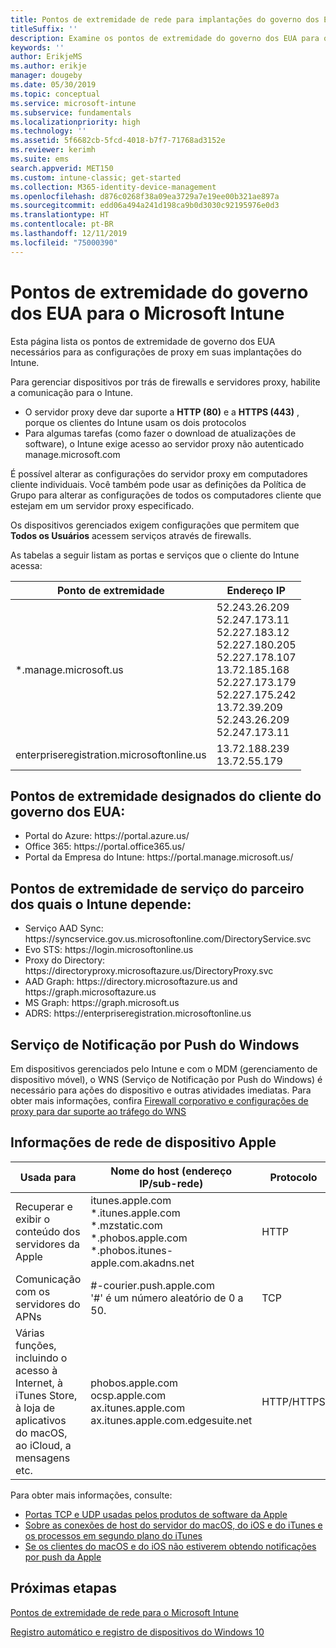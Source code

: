 ```yaml
---
title: Pontos de extremidade de rede para implantações do governo dos EUA – Microsoft Intune
titleSuffix: ''
description: Examine os pontos de extremidade do governo dos EUA para o Intune.
keywords: ''
author: ErikjeMS
ms.author: erikje
manager: dougeby
ms.date: 05/30/2019
ms.topic: conceptual
ms.service: microsoft-intune
ms.subservice: fundamentals
ms.localizationpriority: high
ms.technology: ''
ms.assetid: 5f6682cb-5fcd-4018-b7f7-71768ad3152e
ms.reviewer: kerimh
ms.suite: ems
search.appverid: MET150
ms.custom: intune-classic; get-started
ms.collection: M365-identity-device-management
ms.openlocfilehash: d876c0268f38a09ea3729a7e19ee00b321ae897a
ms.sourcegitcommit: edd06a494a241d198ca9b0d3030c92195976e0d3
ms.translationtype: HT
ms.contentlocale: pt-BR
ms.lasthandoff: 12/11/2019
ms.locfileid: "75000390"
---
```

# <a name="us-government-endpoints-for-microsoft-intune"></a>Pontos de extremidade do governo dos EUA para o Microsoft Intune

Esta página lista os pontos de extremidade de governo dos EUA necessários para as configurações de proxy em suas implantações do Intune.

Para gerenciar dispositivos por trás de firewalls e servidores proxy, habilite a comunicação para o Intune.

- O servidor proxy deve dar suporte a **HTTP (80)** e a **HTTPS (443)** , porque os clientes do Intune usam os dois protocolos
- Para algumas tarefas (como fazer o download de atualizações de software), o Intune exige acesso ao servidor proxy não autenticado manage.microsoft.com

É possível alterar as configurações do servidor proxy em computadores cliente individuais. Você também pode usar as definições da Política de Grupo para alterar as configurações de todos os computadores cliente que estejam em um servidor proxy especificado.

Os dispositivos gerenciados exigem configurações que permitem que **Todos os Usuários** acessem serviços através de firewalls.

As tabelas a seguir listam as portas e serviços que o cliente do Intune acessa:

|**Ponto de extremidade**|**Endereço IP**|
|---------------------|-----------|
|*.manage.microsoft.us | 52.243.26.209 <br> 52.247.173.11 <br> 52.227.183.12 <br>52.227.180.205 <br> 52.227.178.107 <br> 13.72.185.168 <br> 52.227.173.179 <br> 52.227.175.242 <br> 13.72.39.209 <br> 52.243.26.209 <br> 52.247.173.11 |
| enterpriseregistration.microsoftonline.us | 13.72.188.239 <br> 13.72.55.179 |

## <a name="us-government-customer-designated-endpoints"></a>Pontos de extremidade designados do cliente do governo dos EUA:
- Portal do Azure: https:\//portal.azure.us/ 
- Office 365: https:\//portal.office365.us/ 
- Portal da Empresa do Intune: https:\//portal.manage.microsoft.us/ 

## <a name="partner-service-endpoints-that-intune-depends-on"></a>Pontos de extremidade de serviço do parceiro dos quais o Intune depende:
- Serviço AAD Sync: https:\//syncservice.gov.us.microsoftonline.com/DirectoryService.svc
- Evo STS: https:\//login.microsoftonline.us
- Proxy do Directory: https:\//directoryproxy.microsoftazure.us/DirectoryProxy.svc
- AAD Graph: https:\//directory.microsoftazure.us and https:\//graph.microsoftazure.us
- MS Graph: https:\//graph.microsoft.us
- ADRS: https:\//enterpriseregistration.microsoftonline.us

## <a name="windows-push-notification-services"></a>Serviço de Notificação por Push do Windows
Em dispositivos gerenciados pelo Intune e com o MDM (gerenciamento de dispositivo móvel), o WNS (Serviço de Notificação por Push do Windows) é necessário para ações do dispositivo e outras atividades imediatas. Para obter mais informações, confira [Firewall corporativo e configurações de proxy para dar suporte ao tráfego do WNS](https://docs.microsoft.com/windows/uwp/design/shell/tiles-and-notifications/firewall-allowlist-config)

## <a name="apple-device-network-information"></a>Informações de rede de dispositivo Apple

|**Usada para**|**Nome do host (endereço IP/sub-rede)**|**Protocolo**|**Porta**|
|------------|-----------|------------|-----------|
|Recuperar e exibir o conteúdo dos servidores da Apple|itunes.apple.com<br>\*.itunes.apple.com<br>\*.mzstatic.com<br>\*.phobos.apple.com<br>\*.phobos.itunes-apple.com.akadns.net|HTTP|80|
|Comunicação com os servidores do APNs|#-courier.push.apple.com<br>'#' é um número aleatório de 0 a 50.|TCP|5223 e 443|
|Várias funções, incluindo o acesso à Internet, à iTunes Store, à loja de aplicativos do macOS, ao iCloud, a mensagens etc.|phobos.apple.com<br>ocsp.apple.com<br>ax.itunes.apple.com<br>ax.itunes.apple.com.edgesuite.net|HTTP/HTTPS|80 ou 443|

Para obter mais informações, consulte:

- [Portas TCP e UDP usadas pelos produtos de software da Apple](https://support.apple.com/HT202944)
- [Sobre as conexões de host do servidor do macOS, do iOS e do iTunes e os processos em segundo plano do iTunes](https://support.apple.com/HT201999)
- [Se os clientes do macOS e do iOS não estiverem obtendo notificações por push da Apple](https://support.apple.com/HT203609)

## <a name="next-steps"></a>Próximas etapas
[Pontos de extremidade de rede para o Microsoft Intune](intune-endpoints.md)

[Registro automático e registro de dispositivos do Windows 10](../enrollment/windows-enroll.md#registration-and-enrollment-cnames)